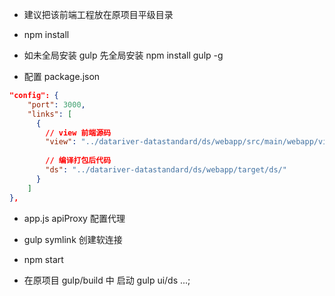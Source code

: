 * 建议把该前端工程放在原项目平级目录

* npm install

* 如未全局安装 gulp 先全局安装  npm install gulp -g

* 配置 package.json

```json
"config": {
    "port": 3000,
    "links": [
      {
        // view 前端源码
        "view": "../datariver-datastandard/ds/webapp/src/main/webapp/view/",
        
        // 编译打包后代码
        "ds": "../datariver-datastandard/ds/webapp/target/ds/"
      }
    ]
},
```

* app.js apiProxy 配置代理

* gulp symlink  创建软连接

* npm start

* 在原项目 gulp/build 中 启动 gulp ui/ds ...;
